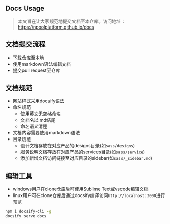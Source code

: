 ## Docs Usage
> 本文旨在让大家规范地提交文档至本仓库。访问地址：https://npoolplatform.github.io/docs

## 文档提交流程
- 下载仓库至本地
- 使用markdown语法编辑文档
- 提交pull request至仓库

## 文档规范
- 网站样式采用docsify语法
- 命名规范
  - 使用英文无空格命名
  - 文档名以.md结尾
  - 命名语义清楚
- 文档内容需要使用markdown语法
- 目录规范
  - 设计文档存放在对应产品的designs目录(如```sass/designs```)
  - 服务说明文档存放在对应产品的services目录(如```sass/service```)
  - 添加新增文档访问链接至对应目录的sidebar(如```sass/_sidebar.md```)

## 编辑工具
- windows用户在clone仓库后可使用Sublime Text或vscode编辑文档
- linux用户可在clone仓库后通过docsify编译访问```http://localhost:3000```进行预览
```bash
npm i docsify-cli -g
docsify serve docs
```

